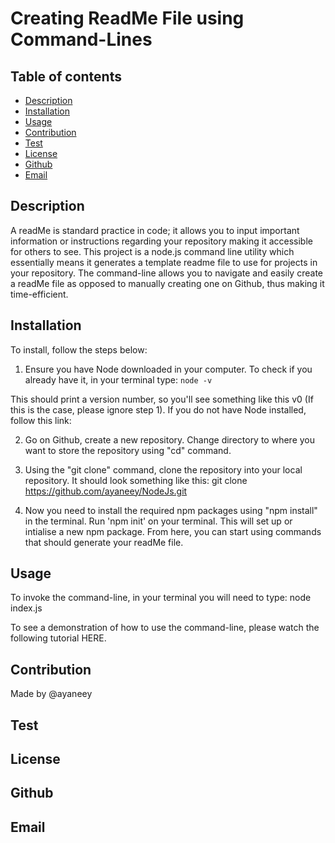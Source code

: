 # Creating ReadMe File using Command-Lines

## Table of contents

- [Description](#Description)
- [Installation](#Installation)
- [Usage](#Usage)
- [Contribution](#Contribution)
- [Test](#Test)
- [License](#License)
- [Github](#Github)
- [Email](#Email)

## Description

A readMe is standard practice in code; it allows you to input important information or instructions regarding your repository making it accessible for others to see. This project is a node.js command line utility which essentially means it generates a template readme file to use for projects in your repository. The command-line allows you to navigate and easily create a readMe file as opposed to manually creating one on Github, thus making it time-efficient.

## Installation

To install, follow the steps below:

1. Ensure you have Node downloaded in your computer. To check if you already have it, in your terminal type: 
`node -v `

This should print a version number, so you'll see something like this v0 (If this is the case, please ignore step 1). If you do not have Node installed, follow this link:

2. Go on Github, create a new repository. Change directory to where you want to store the repository using "cd" command.

3. Using the "git clone" command, clone the repository into your local repository. It should look something like this:
   git clone https://github.com/ayaneey/NodeJs.git

4. Now you need to install the required npm packages using "npm install" in the terminal. Run 'npm init' on your terminal. This will set up or intialise a new npm package. From here, you can start using commands that should generate your readMe file.

## Usage

To invoke the command-line, in your terminal you will need to type:
node index.js

To see a demonstration of how to use the command-line, please watch the following tutorial HERE.

## Contribution

Made by @ayaneey

## Test

## License

## Github

## Email
